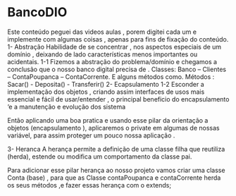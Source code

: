 # BancoDIO
Este conteúdo peguei das videos aulas , porem digitei cada um e implemente com algumas coisas , apenas para fins de fixação do conteúdo.
1- Abstração 
Habilidade de se concentrar , nos aspectos especiais de um domínio , deixando de lado características menos importantes ou acidentais.
1-1 Fizemos a abstração do problema/domínio e chegamos a conclusão que o nosso banco digital precisa de .
Classes:
Banco – Clientes  – ContaPoupanca – ContaCorrente.
E alguns métodos como.
Métodos :
Sacar() - Deposita() - Transferir()
2- Ecapsulamento
1-2 Esconder a implementação dos objetos , criando assim interfaces de usos mais essencial e fácil de usar/entender , o principal beneficio do encapsulamento ‘e a manutenção e evolução dos sistema

 Então aplicando uma boa pratica e usando esse pilar da orientação a objetos (encapsulamento ), aplicaremos o private em algumas de nossas variável,  para assim proteger um pouco nossa aplicação  .

3- Heranca 
 A herança permite a definição de uma classe filha que reutiliza (herda), estende ou modifica um comportamento da classe pai.

Para adicionar esse pilar herança ao nosso projeto vamos criar uma classe Conta (base) , para que as Classe contaPoupanca e contaCorrente herda os seus métodos ,e fazer essas herança com o extends;
